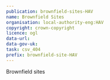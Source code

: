 ```yaml
---
publication: brownfield-sites-HAV
name: Brownfield Sites
organisation: local-authority-eng:HAV
copyright: crown-copyright
licence: ogl
data-url: 
data-gov-uk: 
task: csv_404
prefix: brownfield-site-HAV
---
```


Brownfield sites


